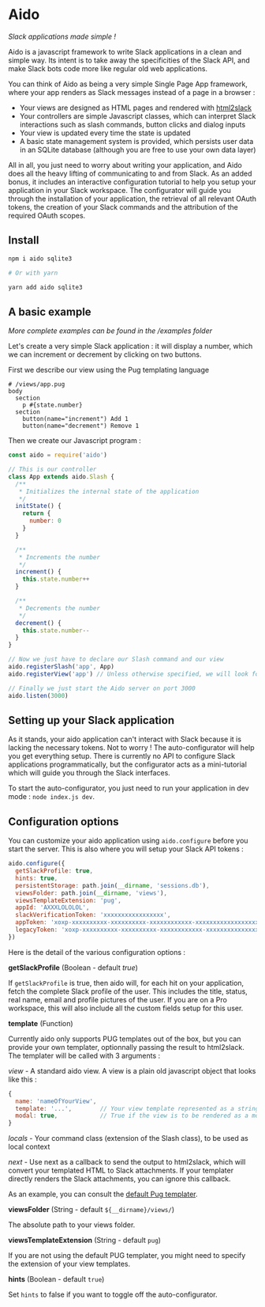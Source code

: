 # Aido

_Slack applications made simple !_

Aido is a javascript framework to write Slack applications in a clean and simple way. Its intent is to take away the specificities of the Slack API, and make Slack bots code more like regular old web applications.

You can think of Aido as being a very simple Single Page App framework, where your app renders as Slack messages instead of a page in a browser :

- Your views are designed as HTML pages and rendered with [html2slack](https://www.npmjs.com/package/html2slack)
- Your controllers are simple Javascript classes, which can interpret Slack interactions such as slash commands, button clicks and dialog inputs
- Your view is updated every time the state is updated
- A basic state management system is provided, which persists user data in an SQLite database (although you are free to use your own data layer)

All in all, you just need to worry about writing your application, and Aido does all the heavy lifting of communicating to and from Slack. As an added bonus, it includes an interactive configuration tutorial to help you setup your application in your Slack workspace. The configurator will guide you through the installation of your application, the retrieval of all relevant OAuth tokens, the creation of your Slack commands and the attribution of the required OAuth scopes.

## Install

```bash
npm i aido sqlite3

# Or with yarn

yarn add aido sqlite3
```

## A basic example

_More complete examples can be found in the /examples folder_

Let's create a very simple Slack application : it will display a number, which we can increment or decrement by clicking on two buttons.

First we describe our view using the Pug templating language
```pug
# /views/app.pug
body
  section
    p #{state.number}
  section
    button(name="increment") Add 1
    button(name="decrement") Remove 1
```

Then we create our Javascript program :
```javascript
const aido = require('aido')

// This is our controller
class App extends aido.Slash {
  /**
   * Initializes the internal state of the application
   */
  initState() {
    return {
      number: 0
    }
  }

  /**
   * Increments the number
   */
  increment() {
    this.state.number++
  }

  /**
   * Decrements the number
   */
  decrement() {
    this.state.number--
  }
}

// Now we just have to declare our Slash command and our view
aido.registerSlash('app', App)
aido.registerView('app') // Unless otherwise specified, we will look for an app.pug file in the /views folder

// Finally we just start the Aido server on port 3000
aido.listen(3000)
```

## Setting up your Slack application

As it stands, your aido application can't interact with Slack because it is lacking the necessary tokens. Not to worry ! The auto-configurator will help you get everything setup. There is currently no API to configure Slack applications programmatically, but the configurator acts as a mini-tutorial which will guide you through the Slack interfaces.

To start the auto-configurator, you just need to run your application in dev mode : `node index.js dev`.

## Configuration options

You can customize your aido application using `aido.configure` before you start the server. This is also where you will setup your Slack API tokens :

```javascript
aido.configure({
  getSlackProfile: true,
  hints: true,
  persistentStorage: path.join(__dirname, 'sessions.db'),
  viewsFolder: path.join(__dirname, 'views'),
  viewsTemplateExtension: 'pug',
  appId: 'AXXXLOLOLOL',
  slackVerificationToken: 'xxxxxxxxxxxxxxxxx',
  appToken: 'xoxp-xxxxxxxxxx-xxxxxxxxxx-xxxxxxxxxxxx-xxxxxxxxxxxxxxxxxxxxxxx',
  legacyToken: 'xoxp-xxxxxxxxxx-xxxxxxxxxx-xxxxxxxxxxxx-xxxxxxxxxxxxxxxxxxxxxxx',
})
```

Here is the detail of the various configuration options :

**getSlackProfile** (Boolean - default _true_)

If `getSlackProfile` is true, then aido will, for each hit on your application, fetch the complete Slack profile of the user. This includes the title, status, real name, email and profile pictures of the user. If you are on a Pro workspace, this will also include all the custom fields setup for this user.

**template** (Function)

Currently aido only supports PUG templates out of the box, but you can provide your own templater, optionnally passing the result to html2slack. The templater will be called with 3 arguments :

*view* - A standard aido view. A view is a plain old javascript object that looks like this :

```javascript
{
  name: 'nameOfYourView',
  template: '...',        // Your view template represented as a string
  modal: true,            // True if the view is to be rendered as a modal (or Slack dialog : https://api.slack.com/dialogs)
}
```

*locals* - Your command class (extension of the Slash class), to be used as local context

*next* - Use next as a callback to send the output to html2slack, which will convert your templated HTML to Slack attachments. If your templater directly renders the Slack attachments, you can ignore this callback.

As an example, you can consult the [default Pug templater](lib/templaters/pug.js).

**viewsFolder** (String - default `${__dirname}/views/`)

The absolute path to your views folder.

**viewsTemplateExtension** (String - default `pug`)

If you are not using the default PUG templater, you might need to specify the extension of your view templates.

**hints** (Boolean - default `true`)

Set `hints` to false if you want to toggle off the auto-configurator.
